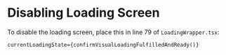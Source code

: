 # Disabling Loading Screen

To disable the loading screen, place this in line 79 of `LoadingWrapper.tsx`:

```
currentLoadingState={confirmVisualLoadingFulfilledAndReady()}
```
